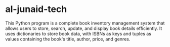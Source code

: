 # al-junaid-tech
This Python program is a complete book inventory management system that allows users to store, search, update, and display book details efficiently. It uses dictionaries to store book data, with ISBNs as keys and tuples as values containing the book's title, author, price, and genres.
